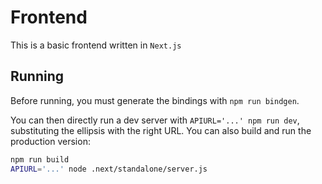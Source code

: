 # Frontend
This is a basic frontend written in `Next.js`

## Running
Before running, you must generate the bindings with `npm run bindgen`.

You can then directly run a dev server with `APIURL='...' npm run dev`, substituting the ellipsis with the right URL.
You can also build and run the production version:
```bash
npm run build
APIURL='...' node .next/standalone/server.js
```